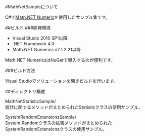 #MathNetSampleについて

C#で[Matn.NET Numeric](http://numerics.mathdotnet.com/)を使用したサンプル集です。


##ビルド
###開発環境

 * Visual Studio 2010 SP1以降
 * .NET Framework 4.0
 * Math.NET Numerics v2.1.2.21以降

Math.NET NumericsはNuGetで導入するのが便利です。

###ビルド方法

Visual Studioでソリューションを開きビルドを行います。

##ディレクトリ構成

MathNetStatisticSample/  
統計に関するメソッドがまとめられたStatisticクラスの使用サンプル。

SystemRandomExtensionsSample/  
System.Randomクラスの拡張メソッドがまとめられたSystemRandomExtensionsクラスの使用サンプル。
